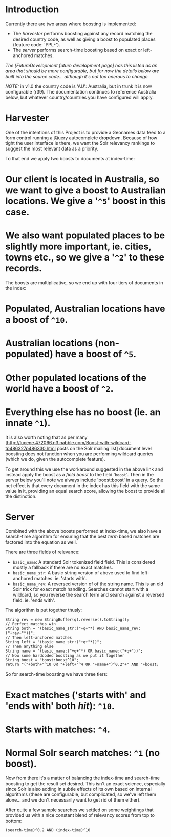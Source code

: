 Introduction
=====
Currently there are two areas where boosting is implemented:
 * The *harvester* performs boosting against any record matching the desired country code, as well as giving a boost to populated places (feature code: 'PPL`*`').
 * The *server* performs search-time boosting based on exact or left-anchored matches.

_The [FutureDevelopment future development page] has this listed as an area that should be more configurable, but for now the details below are built into the source code... although it's not too onerous to change._

*NOTE:* in v1.0 the country code is 'AU': Australia, but in trunk it is now configurable (r39). The documentation continues to reference Australia below, but whatever country/countries you have configured will apply. 

Harvester
=====
One of the intentions of this Project is to provide a Geonames data feed to a form control running a jQuery autocomplete dropdown. Because of how tight the user interface is there, we want the Solr relevancy rankings to suggest the most relevant data as a priority.

To that end we apply two boosts to documents at index-time:
  # Our client is located in Australia, so we want to give a boost to Australian locations. We give a '`^5`' boost in this case.
  # We also want populated places to be slightly more important, ie. cities, towns etc., so we give a '`^2`' to these records.

The boosts are multiplicative, so we end up with four tiers of documents in the index:
  # Populated, Australian locations have a boost of `^10`.
  # Australian locations (non-populated) have a boost of `^5`.
  # Other populated locations of the world have a boost of `^2`.
  # Everything else has no boost (ie. an innate `^1`).

It is also worth noting that as per many [http://lucene.472066.n3.nabble.com/Boost-with-wildcard-tp486327p486330.html posts on the Solr mailing list] document level boosting does not function when you are performing wildcard queries (which we do, given the autocomplete feature).

To get around this we use the workaround suggested in the above link and instead apply the boost as a *field boost* to the field '`boost`'. Then in the server below you'll note we always include 'boost:boost' in a query. So the net effect is that every document in the index has this field with the same value in it, providing an equal search score, allowing the boost to provide all the distinction.

Server
=====
Combined with the above boosts performed at index-time, we also have a search-time algorithm for ensuring that the best _term_ based matches are factored into the equation as well.

There are three fields of relevance:
  * `basic_name`: A standard Solr tokenized field field. This is considered mostly a fallback if there are no exact matches.
  * `basic_name_str`: A basic string version of above used to find left-anchored matches. ie. 'starts with'.
  * `basic_name_rev`: A reversed version of of the string name. This is an old Solr trick for exact match handling. Searches cannot start with a wildcard, so you reverse the search term and search against a reversed field. ie. 'ends with'.

The algorithm is put together thusly:
```
String rev = new StringBuffer(q).reverse().toString();
// Perfect matches win
String both = "(basic_name_str:("+q+"*) AND basic_name_rev:("+rev+"*))";
// Then left-anchored matches
String left = "(basic_name_str:("+q+"*))";
// Then anything else
String name = "(basic_name:("+q+"*) OR basic_name:("+q+"))";
// Now some hardcoded boosting as we put it together
String boost = "boost:boost^10";
return "("+both+"^10 OR "+left+"^4 OR "+name+")^0.2"+" AND "+boost;
```

So for search-time boosting we have three tiers:
  # Exact matches ('starts with' and 'ends with' both _hit_): `^10`.
  # Starts with matches: `^4`.
  # Normal Solr search matches: `^1` (no boost).

Now from there it's a matter of balancing the index-time and search-time boosting to get the result set desired. This isn't an exact science, especially since Solr is also adding in subtle effects of its own based on internal algorithms (these are configurable, but complicated, so we've left them alone... and we don't necessarily want to get rid of them either).

After quite a few sample searches we settled on some weightings that provided us with a nice constant blend of relevancy scores from top to bottom:
```
(search-time)^0.2 AND (index-time)^10
```
